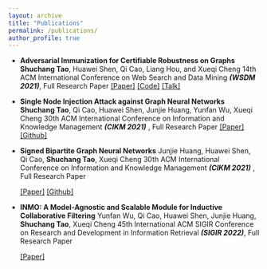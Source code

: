 ```yaml
---
layout: archive
title: "Publications"
permalink: /publications/
author_profile: true
---
```


- **Adversarial Immunization for Certifiable Robustness on Graphs**
   **Shuchang Tao**, Huawei Shen, Qi Cao, Liang Hou, and Xueqi Cheng
   14th ACM International Conference on Web Search and Data Mining ***(WSDM 2021)***, Full Research Paper
   [[Paper]](https://arxiv.org/abs/2007.09647) [[Code]](https://github.com/TaoShuchang/AdvImmune) [[Talk]](https://www.bilibili.com/video/BV1n5411m7ZH)

- **Single Node Injection Attack against Graph Neural Networks**
   **Shuchang Tao**, Qi Cao, Huawei Shen, Junjie Huang, Yunfan Wu, Xueqi Cheng
   30th ACM International Conference on Information and Knowledge Management ***(CIKM 2021)*** , Full Research Paper
   [[Paper]](https://arxiv.org/abs/2108.13049) [[Github]](https://github.com/TaoShuchang/G-NIA)

- **Signed Bipartite Graph Neural Networks**
  Junjie Huang, Huawei Shen, Qi Cao, **Shuchang Tao**, Xueqi Cheng
   30th ACM International Conference on Information and Knowledge Management ***(CIKM 2021)*** , Full Research Paper

   [[Paper]](https://arxiv.org/abs/2108.09638) [[Github]](https://github.com/huangjunjie-cs/SBGNN)

- **INMO: A Model-Agnostic and Scalable Module for Inductive Collaborative Filtering**
   Yunfan Wu, Qi Cao, Huawei Shen, Junjie Huang, **Shuchang Tao**, Xueqi Cheng
    45th International ACM SIGIR Conference on Research and Development in Information Retrieval ***(SIGIR 2022)***, Full Research Paper

   [[Paper]](https://arxiv.org/abs/2107.05247) 
